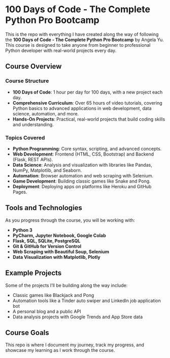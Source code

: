 # 100 Days of Code - The Complete Python Pro Bootcamp

This is the repo with everything I have created along the way of following the **100 Days of Code - The Complete Python Pro Bootcamp** by Angela Yu. This course is designed to take anyone from beginner to professional Python developer with real-world projects every day.

## Course Overview

### Course Structure
- **100 Days of Code**: 1 hour per day for 100 days, with a new project each day.
- **Comprehensive Curriculum**: Over 65 hours of video tutorials, covering Python basics to advanced applications in web development, data science, automation, and more.
- **Hands-On Projects**: Practical, real-world projects that build coding skills and understanding.

### Topics Covered
- **Python Programming**: Core syntax, scripting, and advanced concepts.
- **Web Development**: Frontend (HTML, CSS, Bootstrap) and Backend (Flask, REST APIs).
- **Data Science**: Analysis and visualization with libraries like Pandas, NumPy, Matplotlib, and Seaborn.
- **Automation**: Browser automation and web scraping with Selenium.
- **Game Development**: Building classic games like Snake and Pong.
- **Deployment**: Deploying apps on platforms like Heroku and GitHub Pages.

## Tools and Technologies
As you progress through the course, you will be working with:
- **Python 3**
- **PyCharm, Jupyter Notebook, Google Colab**
- **Flask, SQL, SQLite, PostgreSQL**
- **Git & GitHub for Version Control**
- **Web Scraping with Beautiful Soup, Selenium**
- **Data Visualization with Matplotlib, Plotly**

## Example Projects
Some of the projects I’ll be building along the way include:
- Classic games like Blackjack and Pong
- Automation tools like a Tinder auto swiper and LinkedIn job application bot
- A personal blog and a public API
- Data analysis projects with Google Trends and App Store data


## Course Goals
This repo is where I document my journey, track my progress, and showcase my learning as I work through the course.


